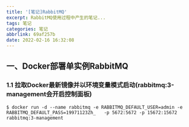 ```yaml
---
title: '[笔记]RabbitMQ'
excerpt: RabbitMQ使用过程中产生的笔记...
tags: 笔记
categories: 笔记
abbrlink: 69af257b
date: 2022-02-16 16:32:08
---
```


## 一、Docker部署单实例RabbitMQ

### 1.1 拉取Docker最新镜像并以环境变量模式启动(rabbitmq:3-management会开启控制面板)
```shell
$ docker run -d --name rabbitmq -e RABBITMQ_DEFAULT_USER=admin -e RABBITMQ_DEFAULT_PASS=19971123Zh_   -p 5672:5672 -p 15672:15672 rabbitmq:3-management
```